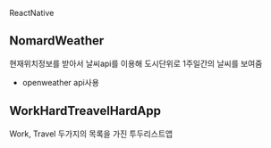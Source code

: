 ReactNative
## NomardWeather
현재위치정보를 받아서 날씨api를 이용해 도시단위로 1주일간의 날씨를 보여줌
- openweather api사용

## WorkHardTreavelHardApp
Work, Travel 두가지의 목록을 가진 투두리스트앱

